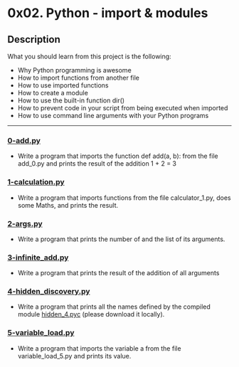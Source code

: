 # 0x02. Python - import & modules

## Description

What you should learn from this project is the following:

- Why Python programming is awesome
- How to import functions from another file
- How to use imported functions
- How to create a module
- How to use the built-in function dir()
- How to prevent code in your script from being executed when imported
- How to use command line arguments with your Python programs

---

### [0-add.py](./0-add.py)

- Write a program that imports the function def add(a, b): from the file add_0.py and prints the result of the addition 1 + 2 = 3

### [1-calculation.py](./1-calculation.py)

- Write a program that imports functions from the file calculator_1.py, does some Maths, and prints the result.

### [2-args.py](./2-args.py)

- Write a program that prints the number of and the list of its arguments.

### [3-infinite_add.py](./3-infinite_add.py)

- Write a program that prints the result of the addition of all arguments

### [4-hidden_discovery.py](./4-hidden_discovery.py)

- Write a program that prints all the names defined by the compiled module [hidden_4.pyc](https://github.com/alx-tools/0x02.py/raw/master/hidden_4.pyc) (please download it locally).

### [5-variable_load.py](./5-variable_load.py)

- Write a program that imports the variable a from the file variable_load_5.py and prints its value.
